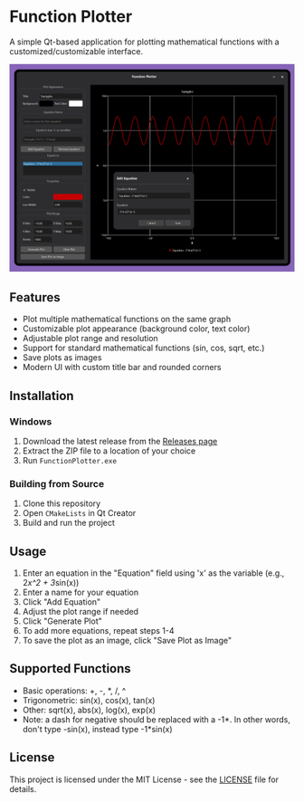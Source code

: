 # Function Plotter

A simple Qt-based application for plotting mathematical functions with a customized/customizable interface.

![Function Plotter Screenshot](screenshots/main_window.png)

## Features

- Plot multiple mathematical functions on the same graph
- Customizable plot appearance (background color, text color)
- Adjustable plot range and resolution
- Support for standard mathematical functions (sin, cos, sqrt, etc.)
- Save plots as images
- Modern UI with custom title bar and rounded corners

## Installation

### Windows
1. Download the latest release from the [Releases page](https://github.com/mrbrown24/FunctionPlotter/releases)
2. Extract the ZIP file to a location of your choice
3. Run `FunctionPlotter.exe`

### Building from Source
1. Clone this repository
2. Open `CMakeLists` in Qt Creator
3. Build and run the project

## Usage

1. Enter an equation in the "Equation" field using 'x' as the variable (e.g., 2*x^2 + 3*sin(x))
2. Enter a name for your equation
3. Click "Add Equation"
4. Adjust the plot range if needed
5. Click "Generate Plot"
6. To add more equations, repeat steps 1-4
7. To save the plot as an image, click "Save Plot as Image"

## Supported Functions

- Basic operations: +, -, *, /, ^
- Trigonometric: sin(x), cos(x), tan(x)
- Other: sqrt(x), abs(x), log(x), exp(x)
- Note: a dash for negative should be replaced with a -1*. In other words, don't type -sin(x), instead type -1*sin(x)

## License

This project is licensed under the MIT License - see the [LICENSE](LICENSE) file for details.
